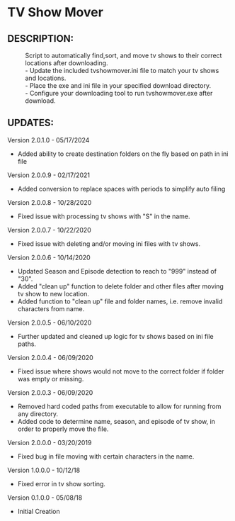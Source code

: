 <Alt-H1>TV Show Mover</Alt-H1>
===========================
  <Alt-H2>DESCRIPTION:</Alt-H2>
---------------------------------------
<dl>
  <dd>Script to automatically find,sort, and move tv shows to their correct locations after downloading.</dd>
  <dd> - Update the included tvshowmover.ini file to match your tv shows and locations.</dd>
  <dd> - Place the exe and ini file in your specified download directory.</dd>
  <dd> - Configure your downloading tool to run tvshowmover.exe after download.</dd>

</dl>

  <Alt-H2>UPDATES:</Alt-H2>
---------------------------------------
<dl>

  Version 2.0.1.0 - 05/17/2024 
- Added ability to create destination folders on the fly based on path in ini file

Version 2.0.0.9 - 02/17/2021 
- Added conversion to replace spaces with periods to simplify auto filing

Version 2.0.0.8 - 10/28/2020 
- Fixed issue with processing tv shows with "S" in the name.

Version 2.0.0.7 - 10/22/2020 
- Fixed issue with deleting and/or moving ini files with tv shows.

Version 2.0.0.6 - 10/14/2020 
- Updated Season and Episode detection to reach to "999" instead of "30".
- Added "clean up" function to delete folder and other files after moving tv show to new location.
- Added function to "clean up" file and folder names, i.e. remove invalid characters from name.

Version 2.0.0.5 - 06/10/2020 
- Further updated and cleaned up logic for tv shows based on ini file paths.

Version 2.0.0.4 - 06/09/2020 
- Fixed issue where shows would not move to the correct folder if folder was empty or missing.

Version 2.0.0.3 - 06/09/2020 
- Removed hard coded paths from executable to allow for running from any directory.
- Added code to determine name, season, and episode of tv show, in order to properly move the file.

Version 2.0.0.0 - 03/20/2019 
- Fixed bug in file moving with certain characters in the name.

Version 1.0.0.0 - 10/12/18 
- Fixed error in tv show sorting.

Version 0.1.0.0 - 05/08/18 
- Initial Creation

</dl>
